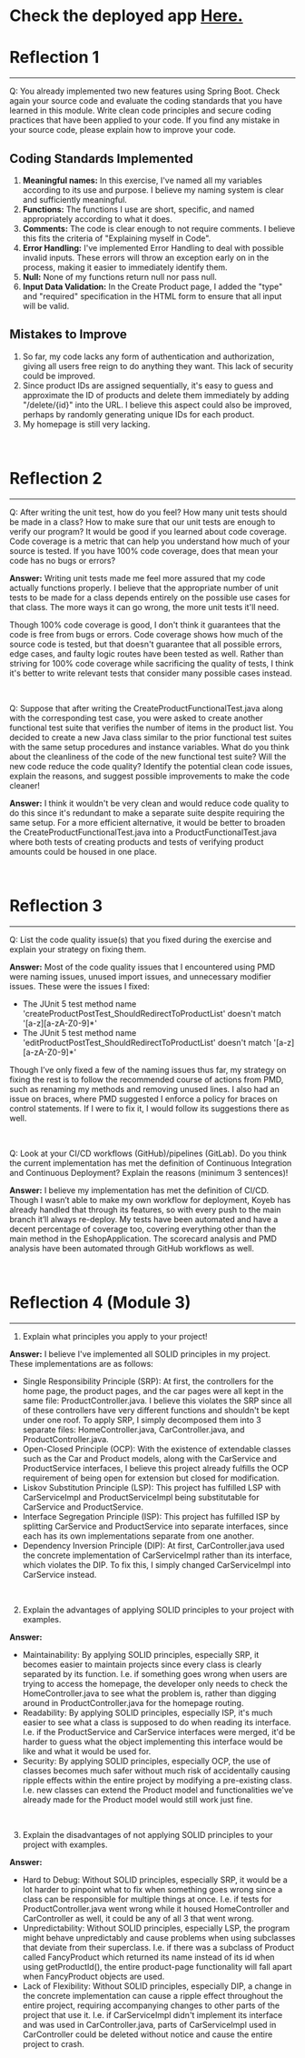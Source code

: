 # Check the deployed app [Here.](https://eshop-alma-csui-adpro-2024.koyeb.app/)

# Reflection 1

<hr>

Q: You already implemented two new features using Spring Boot. Check again your source code and evaluate the coding standards that you have learned in this module. Write clean code principles and secure coding practices that have been applied to your code.  If you find any mistake in your source code, please explain how to improve your code. 

## Coding Standards Implemented
1. **Meaningful names:** In this exercise, I've named all my variables according to its use and purpose. I believe my naming system is clear and sufficiently meaningful.
2. **Functions:** The functions I use are short, specific, and named appropriately according to what it does.
3. **Comments:** The code is clear enough to not require comments. I believe this fits the criteria of "Explaining myself in Code".
4. **Error Handling:** I've implemented Error Handling to deal with possible invalid inputs. These errors will throw an exception early on in the process, making it easier to immediately identify them.
5. **Null:** None of my functions return null nor pass null.
6. **Input Data Validation:** In the Create Product page, I added the "type" and "required" specification in the HTML form to ensure that all input will be valid.

## Mistakes to Improve
1. So far, my code lacks any form of authentication and authorization, giving all users free reign to do anything they want. This lack of security could be improved.
2. Since product IDs are assigned sequentially, it's easy to guess and approximate the ID of products and delete them immediately by adding "/delete/{id}" into the URL. I believe this aspect could also be improved, perhaps by randomly generating unique IDs for each product.
3. My homepage is still very lacking.

<br>

# Reflection 2

<hr>

Q: After writing the unit test, how do you feel? How many unit tests should be made in a class? How to make sure that our unit tests are enough to verify our program? It would be good if you learned about code coverage. Code coverage is a metric that can help you understand how much of your source is tested. If you have 100% code coverage, does that mean your code has no bugs or errors?


**Answer:**
Writing unit tests made me feel more assured that my code actually functions properly. I believe that the appropriate number of unit tests to be made for a class depends entirely on the possible use cases for that class. The more ways it can go wrong, the more unit tests it'll need.

Though 100% code coverage is good, I don't think it guarantees that the code is free from bugs or errors. Code coverage shows how much of the source code is tested, but that doesn't guarantee that all possible errors, edge cases, and faulty logic routes have been tested as well. Rather than striving for 100% code coverage while sacrificing the quality of tests, I think it's better to write relevant tests that consider many possible cases instead.

<br>


Q: Suppose that after writing the CreateProductFunctionalTest.java along with the corresponding test case, you were asked to create another functional test suite that verifies the number of items in the product list. You decided to create a new Java class similar to the prior functional test suites with the same setup procedures and instance variables.
What do you think about the cleanliness of the code of the new functional test suite? Will the new code reduce the code quality? Identify the potential clean code issues, explain the reasons, and suggest possible improvements to make the code cleaner!

**Answer:**
I think it wouldn't be very clean and would reduce code quality to do this since it's redundant to make a separate suite despite requiring the same setup. For a more efficient alternative, it would be better to broaden the CreateProductFunctionalTest.java into a ProductFunctionalTest.java where both tests of creating products and tests of verifying product amounts could be housed in one place.

<br>

# Reflection 3

<hr>

Q: List the code quality issue(s) that you fixed during the exercise and explain your strategy on fixing them.

**Answer:**
Most of the code quality issues that I encountered using PMD were naming issues, unused import issues, and unnecessary modifier issues. These were the issues I fixed:
- The JUnit 5 test method name 'createProductPostTest_ShouldRedirectToProductList' doesn't match '[a-z][a-zA-Z0-9]*'
- The JUnit 5 test method name 'editProductPostTest_ShouldRedirectToProductList' doesn't match '[a-z][a-zA-Z0-9]*'

Though I’ve only fixed a few of the naming issues thus far, my strategy on fixing the rest is to follow the recommended course of actions from PMD, such as renaming my methods and removing unused lines. I also had an issue on braces, where PMD suggested I enforce a policy for braces on control statements. If I were to fix it, I would follow its suggestions there as well.

<br>

Q: Look at your CI/CD workflows (GitHub)/pipelines (GitLab). Do you think the current implementation has met the definition of Continuous Integration and Continuous Deployment? Explain the reasons (minimum 3 sentences)!

**Answer:**
I believe my implementation has met the definition of CI/CD. Though I wasn’t able to make my own workflow for deployment, Koyeb has already handled that through its features, so with every push to the main branch it’ll always re-deploy. My tests have been automated and have a decent percentage of coverage too, covering everything other than the main method in the EshopApplication. The scorecard analysis and PMD analysis have been automated through GitHub workflows as well.

<br>

# Reflection 4 (Module 3)

<hr>


1) Explain what principles you apply to your project!

**Answer:**
I believe I've implemented all SOLID principles in my project. These implementations are as follows:
- Single Responsibility Principle (SRP): At first, the controllers for the home page, the product pages, and the car pages were all kept in the same file: ProductController.java. I believe this violates the SRP since all of these controllers have very different functions and shouldn't be kept under one roof. To apply SRP, I simply decomposed them into 3 separate files: HomeController.java, CarController.java, and ProductController.java.
- Open-Closed Principle (OCP): With the existence of extendable classes such as the Car and Product models, along with the CarService and ProductService interfaces, I believe this project already fulfills the OCP requirement of being open for extension but closed for modification.
- Liskov Substitution Principle (LSP): This project has fulfilled LSP with CarServiceImpl and ProductServiceImpl being substitutable for CarService and ProductService.
- Interface Segregation Principle (ISP): This project has fulfilled ISP by splitting CarService and ProductService into separate interfaces, since each has its own implementations separate from one another.
- Dependency Inversion Principle (DIP): At first, CarController.java used the concrete implementation of CarServiceImpl rather than its interface, which violates the DIP. To fix this, I simply changed CarServiceImpl into CarService instead.

<br>

2) Explain the advantages of applying SOLID principles to your project with examples.

**Answer:**
- Maintainability: By applying SOLID principles, especially SRP, it becomes easier to maintain projects since every class is clearly separated by its function. I.e. if something goes wrong when users are trying to access the homepage, the developer only needs to check the HomeController.java to see what the problem is, rather than digging around in ProductController.java for the homepage routing.
- Readability: By applying SOLID principles, especially ISP, it's much easier to see what a class is supposed to do when reading its interface. I.e. if the ProductService and CarService interfaces were merged, it'd be harder to guess what the object implementing this interface would be like and what it would be used for.
- Security: By applying SOLID principles, especially OCP, the use of classes becomes much safer without much risk of accidentally causing ripple effects within the entire project by modifying a pre-existing class. I.e. new classes can extend the Product model and functionalities we've already made for the Product model would still work just fine.

<br>

3) Explain the disadvantages of not applying SOLID principles to your project with examples.

**Answer:**
- Hard to Debug: Without SOLID principles, especially SRP, it would be a lot harder to pinpoint what to fix when something goes wrong since a class can be responsible for multiple things at once. I.e. if tests for ProductController.java went wrong while it housed HomeController and CarController as well, it could be any of all 3 that went wrong.
- Unpredictability: Without SOLID principles, especially LSP, the program might behave unpredictably and cause problems when using subclasses that deviate from their superclass. I.e. if there was a subclass of Product called FancyProduct which returned its name instead of its id when using getProductId(), the entire product-page functionality will fall apart when FancyProduct objects are used.
- Lack of Flexibility: Without SOLID principles, especially DIP, a change in the concrete implementation can cause a ripple effect throughout the entire project, requiring accompanying changes to other parts of the project that use it. I.e. if CarServiceImpl didn't implement its interface and was used in CarController.java, parts of CarServiceImpl used in CarController could be deleted without notice and cause the entire project to crash.